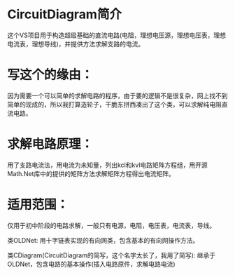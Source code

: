 # CircuitDiagram简介
这个VS项目用于构造超级基础的直流电路(电阻，理想电压源，理想电压表，理想电流表，理想导线)，并提供方法求解支路的电流。

# 写这个的缘由：
因为需要一个可以简单的求解电路的程序，由于要的逻辑不是很复杂，网上找不到简单的现成的，所以我打算造轮子，干脆东拼西凑出了这个类，可以求解纯电阻直流电路。

# 求解电路原理：
用了支路电流法，用电流为未知量，列出kcl和kvl电路矩阵方程组，用开源Math.Net库中的提供的矩阵方法求解矩阵方程得出电流矩阵。

# 适用范围：
仅用于初中阶段的电路求解，一般只有电源，电阻，电压表，电流表，导线。

类OLDNet:
用十字链表实现的有向网类，包含基本的有向网操作方法。

类CDiagram(CircuitDiagram的简写，这个名字太长了，我用了简写):
继承于OLDNet，包含电路的基本操作(插入电路原件，求解电路电流)
